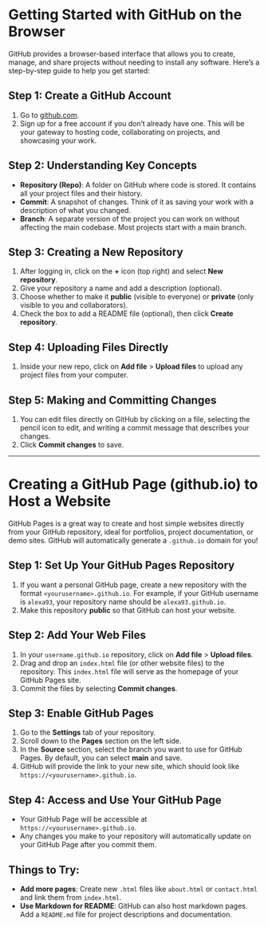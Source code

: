 # Getting Started with GitHub on the Browser

GitHub provides a browser-based interface that allows you to create, manage, and share projects without needing to install any software. Here’s a step-by-step guide to help you get started:

## Step 1: Create a GitHub Account

1. Go to [github.com](https://github.com).
2. Sign up for a free account if you don’t already have one. This will be your gateway to hosting code, collaborating on projects, and showcasing your work.

## Step 2: Understanding Key Concepts

- **Repository (Repo)**: A folder on GitHub where code is stored. It contains all your project files and their history.
- **Commit**: A snapshot of changes. Think of it as saving your work with a description of what you changed.
- **Branch**: A separate version of the project you can work on without affecting the main codebase. Most projects start with a main branch.

## Step 3: Creating a New Repository

1. After logging in, click on the **+** icon (top right) and select **New repository**.
2. Give your repository a name and add a description (optional).
3. Choose whether to make it **public** (visible to everyone) or **private** (only visible to you and collaborators).
4. Check the box to add a README file (optional), then click **Create repository**.

## Step 4: Uploading Files Directly

1. Inside your new repo, click on **Add file** > **Upload files** to upload any project files from your computer.

## Step 5: Making and Committing Changes

1. You can edit files directly on GitHub by clicking on a file, selecting the pencil icon to edit, and writing a commit message that describes your changes.
2. Click **Commit changes** to save.

---

# Creating a GitHub Page (github.io) to Host a Website

GitHub Pages is a great way to create and host simple websites directly from your GitHub repository, ideal for portfolios, project documentation, or demo sites. GitHub will automatically generate a `.github.io` domain for you!

## Step 1: Set Up Your GitHub Pages Repository

1. If you want a personal GitHub page, create a new repository with the format `<yourusername>.github.io`.
   For example, if your GitHub username is `alexa93`, your repository name should be `alexa93.github.io`.
2. Make this repository **public** so that GitHub can host your website.

## Step 2: Add Your Web Files

1. In your `username.github.io` repository, click on **Add file** > **Upload files**.
2. Drag and drop an `index.html` file (or other website files) to the repository. This `index.html` file will serve as the homepage of your GitHub Pages site.
3. Commit the files by selecting **Commit changes**.

## Step 3: Enable GitHub Pages

1. Go to the **Settings** tab of your repository.
2. Scroll down to the **Pages** section on the left side.
3. In the **Source** section, select the branch you want to use for GitHub Pages. By default, you can select **main** and save.
4. GitHub will provide the link to your new site, which should look like `https://<yourusername>.github.io`.

## Step 4: Access and Use Your GitHub Page

- Your GitHub Page will be accessible at `https://<yourusername>.github.io`.
- Any changes you make to your repository will automatically update on your GitHub Page after you commit them.

## Things to Try:

- **Add more pages**: Create new `.html` files like `about.html` or `contact.html` and link them from `index.html`.
- **Use Markdown for README**: GitHub can also host markdown pages. Add a `README.md` file for project descriptions and documentation.
